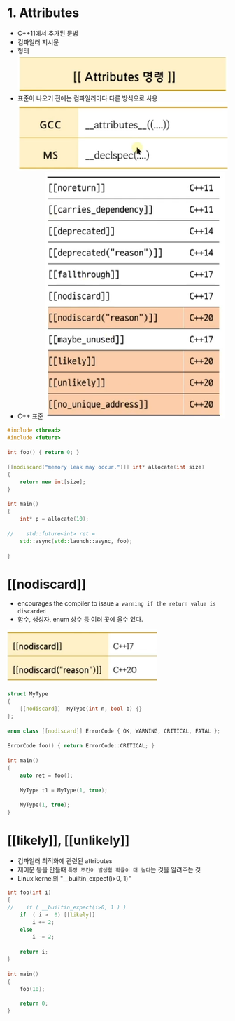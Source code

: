 # 1. Attributes
- C++11에서 추가된 문법
- 컴파일러 지시문
- 형태
![](../img/ch2-4.png)
- 표준이 나오기 전에는 컴파일러마다 다른 방식으로 사용
![](../img/ch2-5.png)
- C++ 표준
![](../img/ch2-6.png)


```c++
#include <thread>
#include <future>

int foo() { return 0; }

[[nodiscard("memory leak may occur.")]] int* allocate(int size)
{
    return new int[size];
}

int main()
{
    int* p = allocate(10);

//    std::future<int> ret = 
    std::async(std::launch::async, foo);
    
}
```

# [[nodiscard]]
- encourages the compiler to issue `a warning if the return value is discarded`
- 함수, 생성자, enum 상수 등 여러 곳에 올수 있다.

![](../img/ch2-7.png)


```c++
struct MyType
{
    [[nodiscard]]  MyType(int n, bool b) {}
};

enum class [[nodiscard]] ErrorCode { OK, WARNING, CRITICAL, FATAL };

ErrorCode foo() { return ErrorCode::CRITICAL; }

int main()
{
    auto ret = foo();

    MyType t1 = MyType(1, true);
    
    MyType(1, true);
}

```

# [[likely]], [[unlikely]]
- 컴파일러 최적화에 관련된 attributes
- 제어문 등을 만들때 `특정 조건이 발생할 확률이 더 높다`는 것을 알려주는 것
- Linux kernel의 "__builtin_expect(i>0, 1)"

```c++
int foo(int i) 
{
//    if ( __builtin_expect(i>0, 1 ) )
    if  ( i >  0) [[likely]]
        i += 2; 
    else 
        i -= 2; 

    return i; 
} 

int main() 
{ 
    foo(10);

    return 0; 
}
```